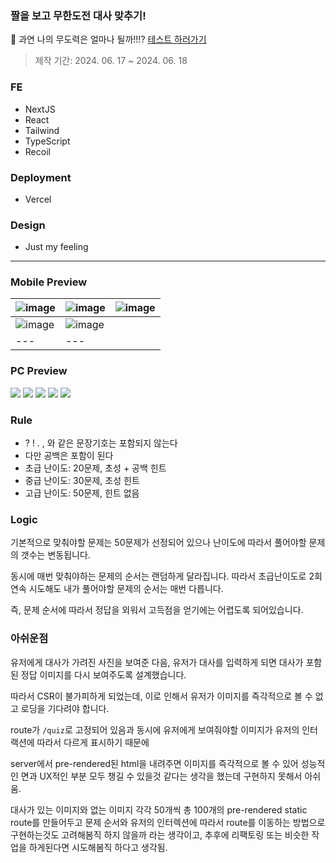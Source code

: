 ### 짤을 보고 무한도전 대사 맞추기!

💭 과연 나의 무도력은 얼마나 될까!!!? [테스트 하러가기](https://everything-in-mudo.vercel.app/)

> 제작 기간: 2024. 06. 17 ~ 2024. 06. 18

### FE

-   NextJS
-   React
-   Tailwind
-   TypeScript
-   Recoil

### Deployment

-   Vercel

### Design

-   Just my feeling

---

### Mobile Preview

| ![image](https://github.com/jh0152park/everything_in_mudo/assets/118165975/e5eaac89-bf21-479c-a6cf-56e93d1c7667) | ![image](https://github.com/jh0152park/everything_in_mudo/assets/118165975/f35af83b-a6bd-4e44-b9fc-092a989c330a) | ![image](https://github.com/jh0152park/everything_in_mudo/assets/118165975/3efba78e-278b-4ccb-9294-77dea69756b4) |
| ---------------------------------------------------------------------------------------------------------------- | ---------------------------------------------------------------------------------------------------------------- | ---------------------------------------------------------------------------------------------------------------- |
| ![image](https://github.com/jh0152park/everything_in_mudo/assets/118165975/bfc2966f-99b7-46bd-9799-a02a88c3638f) | ![image](https://github.com/jh0152park/everything_in_mudo/assets/118165975/1bfa0629-af83-4586-ade1-bdb989cf835e) |
| ---                                                                                                              | ---                                                                                                              |

### PC Preview

<img src="https://private-user-images.githubusercontent.com/118165975/340727222-ea7d161f-0059-4234-b4a3-f433f37968ca.png?jwt=eyJhbGciOiJIUzI1NiIsInR5cCI6IkpXVCJ9.eyJpc3MiOiJnaXRodWIuY29tIiwiYXVkIjoicmF3LmdpdGh1YnVzZXJjb250ZW50LmNvbSIsImtleSI6ImtleTUiLCJleHAiOjE3MTg3MjM3NzMsIm5iZiI6MTcxODcyMzQ3MywicGF0aCI6Ii8xMTgxNjU5NzUvMzQwNzI3MjIyLWVhN2QxNjFmLTAwNTktNDIzNC1iNGEzLWY0MzNmMzc5NjhjYS5wbmc_WC1BbXotQWxnb3JpdGhtPUFXUzQtSE1BQy1TSEEyNTYmWC1BbXotQ3JlZGVudGlhbD1BS0lBVkNPRFlMU0E1M1BRSzRaQSUyRjIwMjQwNjE4JTJGdXMtZWFzdC0xJTJGczMlMkZhd3M0X3JlcXVlc3QmWC1BbXotRGF0ZT0yMDI0MDYxOFQxNTExMTNaJlgtQW16LUV4cGlyZXM9MzAwJlgtQW16LVNpZ25hdHVyZT01N2VjOGQzNGMzNDc1NzY5YzBlZTI4YzM4MzEyMWQ5MDU5YWRlOTdlNjZlMTQyMDg5NGUxMjRkMGQ1MDYwZGNjJlgtQW16LVNpZ25lZEhlYWRlcnM9aG9zdCZhY3Rvcl9pZD0wJmtleV9pZD0wJnJlcG9faWQ9MCJ9.C7Zjz_MRe2J2k_wLDQRURTFu-7G5DVt72JSccYAfeYQ" />
<img src="https://private-user-images.githubusercontent.com/118165975/340727323-6c1a29ce-588f-47bd-b2ee-d3291e1cfb40.png?jwt=eyJhbGciOiJIUzI1NiIsInR5cCI6IkpXVCJ9.eyJpc3MiOiJnaXRodWIuY29tIiwiYXVkIjoicmF3LmdpdGh1YnVzZXJjb250ZW50LmNvbSIsImtleSI6ImtleTUiLCJleHAiOjE3MTg3MjM3NzMsIm5iZiI6MTcxODcyMzQ3MywicGF0aCI6Ii8xMTgxNjU5NzUvMzQwNzI3MzIzLTZjMWEyOWNlLTU4OGYtNDdiZC1iMmVlLWQzMjkxZTFjZmI0MC5wbmc_WC1BbXotQWxnb3JpdGhtPUFXUzQtSE1BQy1TSEEyNTYmWC1BbXotQ3JlZGVudGlhbD1BS0lBVkNPRFlMU0E1M1BRSzRaQSUyRjIwMjQwNjE4JTJGdXMtZWFzdC0xJTJGczMlMkZhd3M0X3JlcXVlc3QmWC1BbXotRGF0ZT0yMDI0MDYxOFQxNTExMTNaJlgtQW16LUV4cGlyZXM9MzAwJlgtQW16LVNpZ25hdHVyZT04MTFiODY0MzNlOTM2MjcwOWY2ZTYzODU1ODAzN2ZjOGQ0Yzc0MTY1NTc1MDRhMzY5NjQzOWVmODU1Mjc0OGNjJlgtQW16LVNpZ25lZEhlYWRlcnM9aG9zdCZhY3Rvcl9pZD0wJmtleV9pZD0wJnJlcG9faWQ9MCJ9.vC3i1KIS_GoawG_SwdDNchDwTZERbYNw8sbrhtH59ns"/>
<img src="https://private-user-images.githubusercontent.com/118165975/340728660-cc2a13d3-8ed1-4a12-859e-873f51173ef5.png?jwt=eyJhbGciOiJIUzI1NiIsInR5cCI6IkpXVCJ9.eyJpc3MiOiJnaXRodWIuY29tIiwiYXVkIjoicmF3LmdpdGh1YnVzZXJjb250ZW50LmNvbSIsImtleSI6ImtleTUiLCJleHAiOjE3MTg3MjM3NzMsIm5iZiI6MTcxODcyMzQ3MywicGF0aCI6Ii8xMTgxNjU5NzUvMzQwNzI4NjYwLWNjMmExM2QzLThlZDEtNGExMi04NTllLTg3M2Y1MTE3M2VmNS5wbmc_WC1BbXotQWxnb3JpdGhtPUFXUzQtSE1BQy1TSEEyNTYmWC1BbXotQ3JlZGVudGlhbD1BS0lBVkNPRFlMU0E1M1BRSzRaQSUyRjIwMjQwNjE4JTJGdXMtZWFzdC0xJTJGczMlMkZhd3M0X3JlcXVlc3QmWC1BbXotRGF0ZT0yMDI0MDYxOFQxNTExMTNaJlgtQW16LUV4cGlyZXM9MzAwJlgtQW16LVNpZ25hdHVyZT1jNTRjMjNkMjQ1YTJhMjFlOTViMTM1ZjljNzA3MThhMTVjYzVjMDA0NmZlZTA2MzRjOWY0OTQ1NTA0ZmZhNzgwJlgtQW16LVNpZ25lZEhlYWRlcnM9aG9zdCZhY3Rvcl9pZD0wJmtleV9pZD0wJnJlcG9faWQ9MCJ9.pnEuRWOcNZFMvDYfD61PUP_5R3GQP2JU6rFCWe3HSF8" />
<img src="https://private-user-images.githubusercontent.com/118165975/340728750-4bbfbeb5-44b9-4fb5-96f0-7250ad3ed63f.png?jwt=eyJhbGciOiJIUzI1NiIsInR5cCI6IkpXVCJ9.eyJpc3MiOiJnaXRodWIuY29tIiwiYXVkIjoicmF3LmdpdGh1YnVzZXJjb250ZW50LmNvbSIsImtleSI6ImtleTUiLCJleHAiOjE3MTg3MjM3NzMsIm5iZiI6MTcxODcyMzQ3MywicGF0aCI6Ii8xMTgxNjU5NzUvMzQwNzI4NzUwLTRiYmZiZWI1LTQ0YjktNGZiNS05NmYwLTcyNTBhZDNlZDYzZi5wbmc_WC1BbXotQWxnb3JpdGhtPUFXUzQtSE1BQy1TSEEyNTYmWC1BbXotQ3JlZGVudGlhbD1BS0lBVkNPRFlMU0E1M1BRSzRaQSUyRjIwMjQwNjE4JTJGdXMtZWFzdC0xJTJGczMlMkZhd3M0X3JlcXVlc3QmWC1BbXotRGF0ZT0yMDI0MDYxOFQxNTExMTNaJlgtQW16LUV4cGlyZXM9MzAwJlgtQW16LVNpZ25hdHVyZT1hMWEwMjRmNmI3NmFhZTBmYjg1NzMwNTI4MDFhOWMxNWYzY2I3ZWM4YTA1OGQ2Y2ZhMjg0MjNiZTFiMjlkMWFlJlgtQW16LVNpZ25lZEhlYWRlcnM9aG9zdCZhY3Rvcl9pZD0wJmtleV9pZD0wJnJlcG9faWQ9MCJ9.7z0BHU1ape9wDuHjq6uzlz3pPA2svnw9Qk3UtyDtHQU" />
<img src="https://private-user-images.githubusercontent.com/118165975/340728542-7c80cc6e-2ed3-46ce-b8bf-ba5e2e67b75b.png?jwt=eyJhbGciOiJIUzI1NiIsInR5cCI6IkpXVCJ9.eyJpc3MiOiJnaXRodWIuY29tIiwiYXVkIjoicmF3LmdpdGh1YnVzZXJjb250ZW50LmNvbSIsImtleSI6ImtleTUiLCJleHAiOjE3MTg3MjM3NzMsIm5iZiI6MTcxODcyMzQ3MywicGF0aCI6Ii8xMTgxNjU5NzUvMzQwNzI4NTQyLTdjODBjYzZlLTJlZDMtNDZjZS1iOGJmLWJhNWUyZTY3Yjc1Yi5wbmc_WC1BbXotQWxnb3JpdGhtPUFXUzQtSE1BQy1TSEEyNTYmWC1BbXotQ3JlZGVudGlhbD1BS0lBVkNPRFlMU0E1M1BRSzRaQSUyRjIwMjQwNjE4JTJGdXMtZWFzdC0xJTJGczMlMkZhd3M0X3JlcXVlc3QmWC1BbXotRGF0ZT0yMDI0MDYxOFQxNTExMTNaJlgtQW16LUV4cGlyZXM9MzAwJlgtQW16LVNpZ25hdHVyZT1lYzcwMTBiZDIyYzczMDc0NWI3ZmRiZGJhMDlkNGRkNzU4Y2VlNDdlZjNlOTE4NjgwY2VlYzA4OWZhNWFmYTVlJlgtQW16LVNpZ25lZEhlYWRlcnM9aG9zdCZhY3Rvcl9pZD0wJmtleV9pZD0wJnJlcG9faWQ9MCJ9.r9hs_RggNBjUt--oGXKSbLQI2feDwYOcYnJcuGjyN7Y" />

### Rule

-   ? ! . , 와 같은 문장기호는 포함되지 않는다
-   다만 공백은 포함이 된다
-   초급 난이도: 20문제, 초성 + 공백 힌트
-   중급 난이도: 30문제, 초성 힌트
-   고급 난이도: 50문제, 힌트 없음

### Logic

기본적으로 맞춰야할 문제는 50문제가 선정되어 있으나 난이도에 따라서 풀어야할 문제의 갯수는 변동됩니다.

동시에 매번 맞춰야하는 문제의 순서는 랜덤하게 달라집니다. 따라서 초급난이도로 2회연속 시도해도 내가 풀어야할 문제의 순서는 매번 다릅니다.

즉, 문제 순서에 따라서 정답을 외워서 고득점을 얻기에는 어렵도록 되어있습니다.

### 아쉬운점

유저에게 대사가 가려진 사진을 보여준 다음, 유저가 대사를 입력하게 되면 대사가 포함된 정답 이미지를 다시 보여주도록 설계했습니다.

따라서 CSR이 불가피하게 되었는데, 이로 인해서 유저가 이미지를 즉각적으로 볼 수 없고 로딩을 기다려야 합니다.

route가 `/quiz`로 고정되어 있음과 동시에 유저에게 보여줘야할 이미지가 유저의 인터랙션에 따라서 다르게 표시하기 때문에

server에서 pre-rendered된 html을 내려주면 이미지를 즉각적으로 볼 수 있어 성능적인 면과 UX적인 부분 모두 챙길 수 있을것 같다는 생각을 했는데 구현하지 못해서 아쉬움.

대사가 있는 이미지와 없는 이미지 각각 50개씩 총 100개의 pre-rendered static route를 만들어두고 문제 순서와 유저의 인터렉션에 따라서 route를 이동하는 방법으로 구현하는것도 고려해봄직 하지 않을까 라는 생각이고, 추후에 리팩토링 또는 비슷한 작업을 하게된다면 시도해봄직 하다고 생각됨.
